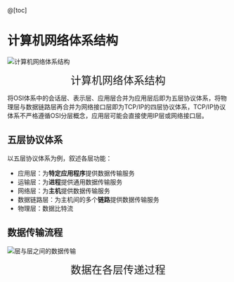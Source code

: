 ﻿@[toc]
# 计算机网络体系结构
![计算机网络体系结构](https://img-blog.csdnimg.cn/20190803164007121.png?x-oss-process=image/watermark,type_ZmFuZ3poZW5naGVpdGk,shadow_10,text_aHR0cHM6Ly9ibG9nLmNzZG4ubmV0L2Zlbmd3ZW5wZWk=,size_16,color_FFFFFF,t_70)<center> <font size=5> 计算机网络体系结构 </font> </center>

将OSI体系中的会话层、表示层、应用层合并为应用层后即为五层协议体系，将物理层与数据链路层再合并为网络接口层即为TCP/IP的四层协议体系，TCP/IP协议体系不严格遵循OSI分层概念，应用层可能会直接使用IP层或网络接口层。

## 五层协议体系
以五层协议体系为例，叙述各层功能：

 - 应用层：为**特定应用程序**提供数据传输服务
 - 运输层：为**进程**提供通用数据传输服务
 - 网络层：为**主机**提供数据传输服务
 - 数据链路层：为主机间的多个**链路**提供数据传输服务
 - 物理层：数据比特流
 ## 数据传输流程
 ![层与层之间的数据传输](https://img-blog.csdnimg.cn/20190803170356228.png?x-oss-process=image/watermark,type_ZmFuZ3poZW5naGVpdGk,shadow_10,text_aHR0cHM6Ly9ibG9nLmNzZG4ubmV0L2Zlbmd3ZW5wZWk=,size_16,color_FFFFFF,t_70)
 <center> <font size=5>数据在各层传递过程</font></center>
 
